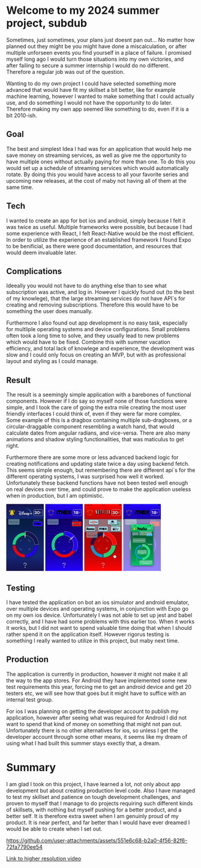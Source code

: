 # Welcome to my 2024 summer project, subdub

Sometimes, just sometimes, your plans just doesnt pan out... No matter how planned out they might be you might have done a miscalculation, or after multiple unforseen events you find yourself in a place of failure. I promised myself long ago I would turn those situations into my own victories, and after failing to secure a summer internship I would do no different. Therefore a regular job was out of the question.

Wanting to do my own project I could have selected something more advanced that would have fit my skillset a bit better, like for example machine learning, however I wanted to make something that I could actually use, and do something I would not have the opportunity to do later. Therefore making my own app seemed like something to do, even if it is a bit 2010-ish.

## Goal

The best and simplest Idea I had was for an application that would help me save money on streaming services, as well as give me the opportunity to have multiple ones without actually paying for more than one. To do this you would set up a schedule of streaming services which would automatically rotate. By doing this you would have access to all your favorite series and upcoming new releases, at the cost of maby not having all of them at the same time.

## Tech

I wanted to create an app for bot ios and android, simply because I felt it was twice as useful. Multiple frameworks were possible, but because I had some experience with React, I felt React-Native would be the most efficient. In order to utilize the experience of an established framework I found Expo to be benificial, as there were good documentation, and resources that would deem invaluable later.

## Complications

Ideeally you would not have to do anything else than to see what subscription was active, and log in. However I quickly found out (to the best of my knowlege), that the large streaming services do not have API´s for creating and removing subscriptions. Therefore this would have to be something the user does manually.

Furthermore I also found out app development is no easy task, especially for multliple operating systems and device configurations. Small problems often took a long time to solve, and they usually lead to new problems which would have to be fixed. Combine this with summer vacation efficiency, and total lack of knowlege and experience, the development was slow and I could only focus on creating an MVP, but with as professional layout and styling as I could manage.

## Result

The result is a seemingly simple application with a barebones of functional components. However if I do say so myself none of those functions were simple, and I took the care of going the extra mile creating the most user friendly interfaces I could think of, even if they were far more complex. Some example of this is a dragbox containing multiple sub-dragboxes, or a circular-draggable component resembling a watch hand, that would calculate dates from angular radians, and vice-versa. There are also many animations and shadow styling functionalities, that was maticulus to get right.

Furthermore there are some more or less advanced backend logic for creating notifications and updating state twice a day using backend fetch. This seems simple enough, but remembering there are different api´s for the different operating systems, I was surprised how well it worked. Unfortunately these backend functions have not been tested well enough on real devices over time, and could prove to make the application useless when in production, but I am optimistic.

<img src="./Demo-files/demo-Disney.png" alt="Demo Screenshot" width="100">
<img src="./Demo-files/demo-Max.png" alt="Demo Screenshot" width="100">
<img src="./Demo-files/demo-dragbox.png" alt="Demo Screenshot" width="100">
<img src="./Demo-files/demo-tutorial.png" alt="Demo Screenshot" width="100">

## Testing

I have tested the application on bot an ios simulator and android emulator, over multiple devices and operating systems, in conjunction with Expo go on my own ios device. Unfortunately I was not able to set up jest and babel correctly, and I have had some problems with this earlier too. When it works it works, but I did not want to spend valuable time doing that when I should rather spend it on the application itself. However rigorus testing is something I really wanted to utilize in this project, but maby next time.

## Production

The application is currently in production, however it might not make it all the way to the app stores. For Android they have implemented some new test requirements this year, forcing me to get an android device and get 20 testers etc, we will see how that goes but it might have to suffice with an internal test group.

For ios I was planning on getting the developer account to publish my application, however after seeing what was required for Android I did not want to spend that kind of money on something that might not pan out. Unfortunately there is no other alternatives for ios, so unless I get the developer account through some other means, it seems like my dream of using what I had built this summer stays exectly that, a dream.

# Summary

I am glad I took on this project, I have learned a lot, not only about app development but about creating production level code. Also I have managed to test my skillset and patience on tough development challenges, and proven to myself that I manage to do projects requiring such different kinds of skillsets, with nothing but myself pushing for a better product, and a better self. It is therefore extra sweet when I am genuinly proud of my product. It is near perfect, and far better than I would have ever dreamed I would be able to create when I set out.

https://github.com/user-attachments/assets/551e6c68-b2a0-4f56-82f6-72fa7790ee54

[Link to higher resolution video](./Demo-files/subdub_demo_high-res.MP4)
